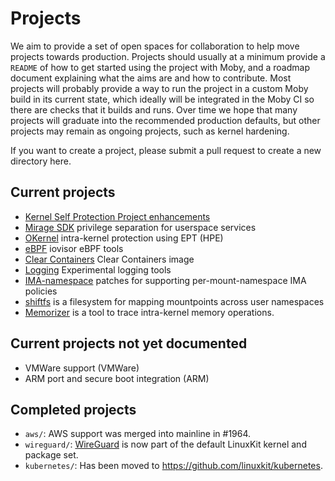 # Projects

We aim to provide a set of open spaces for collaboration to help move projects towards production. Projects should usually
at a minimum provide a `README` of how to get started using the project with Moby, and a roadmap document explaining what
the aims are and how to contribute. Most projects will probably provide a way to run the project in a custom Moby build
in its current state, which ideally will be integrated in the Moby CI so there are checks that it builds and runs. Over
time we hope that many projects will graduate into the recommended production defaults, but other projects may remain as
ongoing projects, such as kernel hardening.

If you want to create a project, please submit a pull request to create a new directory here.

## Current projects
- [Kernel Self Protection Project enhancements](kspp/)
- [Mirage SDK](miragesdk/) privilege separation for userspace services
- [OKernel](okernel/) intra-kernel protection using EPT (HPE)
- [eBPF](ebpf/) iovisor eBPF tools
- [Clear Containers](clear-containers/) Clear Containers image
- [Logging](logging/) Experimental logging tools
- [IMA-namespace](ima-namespace/) patches for supporting per-mount-namespace
  IMA policies
- [shiftfs](shiftfs/) is a filesystem for mapping mountpoints across user
  namespaces
- [Memorizer](memorizer/) is a tool to trace intra-kernel
  memory operations.

## Current projects not yet documented
- VMWare support (VMWare)
- ARM port and secure boot integration (ARM)

## Completed projects

- `aws/`: AWS support was merged into mainline in #1964.
- `wireguard/`: [WireGuard](https://www.wireguard.com/) is now part of the default LinuxKit kernel and package set.
- `kubernetes/`: Has been moved to https://github.com/linuxkit/kubernetes.
